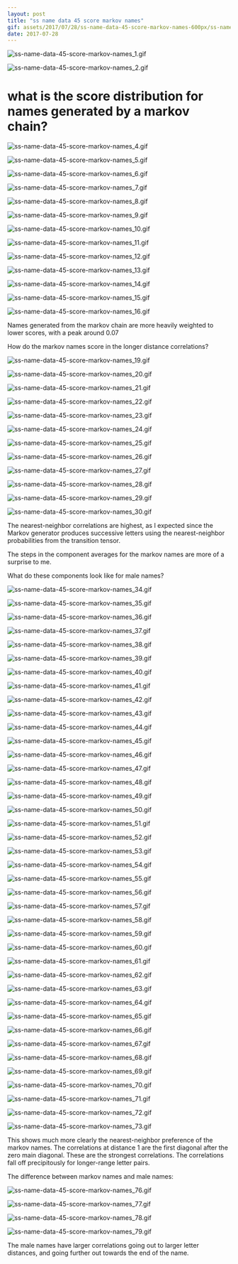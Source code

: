 ```yaml
---
layout: post
title: "ss name data 45 score markov names"
gif: assets/2017/07/28/ss-name-data-45-score-markov-names-600px/ss-name-data-45-score-markov-names_69.gif
date: 2017-07-28
---
```


![ss-name-data-45-score-markov-names_1.gif](../../../assets/2017/07/28/ss-name-data-45-score-markov-names-600px/ss-name-data-45-score-markov-names_1.gif)

![ss-name-data-45-score-markov-names_2.gif](../../../assets/2017/07/28/ss-name-data-45-score-markov-names-600px/ss-name-data-45-score-markov-names_2.gif)

# what is the score distribution for names generated by a markov chain?

![ss-name-data-45-score-markov-names_4.gif](../../../assets/2017/07/28/ss-name-data-45-score-markov-names-600px/ss-name-data-45-score-markov-names_4.gif)

![ss-name-data-45-score-markov-names_5.gif](../../../assets/2017/07/28/ss-name-data-45-score-markov-names-600px/ss-name-data-45-score-markov-names_5.gif)

![ss-name-data-45-score-markov-names_6.gif](../../../assets/2017/07/28/ss-name-data-45-score-markov-names-600px/ss-name-data-45-score-markov-names_6.gif)

![ss-name-data-45-score-markov-names_7.gif](../../../assets/2017/07/28/ss-name-data-45-score-markov-names-600px/ss-name-data-45-score-markov-names_7.gif)

![ss-name-data-45-score-markov-names_8.gif](../../../assets/2017/07/28/ss-name-data-45-score-markov-names-600px/ss-name-data-45-score-markov-names_8.gif)

![ss-name-data-45-score-markov-names_9.gif](../../../assets/2017/07/28/ss-name-data-45-score-markov-names-600px/ss-name-data-45-score-markov-names_9.gif)

![ss-name-data-45-score-markov-names_10.gif](../../../assets/2017/07/28/ss-name-data-45-score-markov-names-600px/ss-name-data-45-score-markov-names_10.gif)

![ss-name-data-45-score-markov-names_11.gif](../../../assets/2017/07/28/ss-name-data-45-score-markov-names-600px/ss-name-data-45-score-markov-names_11.gif)

![ss-name-data-45-score-markov-names_12.gif](../../../assets/2017/07/28/ss-name-data-45-score-markov-names-600px/ss-name-data-45-score-markov-names_12.gif)

![ss-name-data-45-score-markov-names_13.gif](../../../assets/2017/07/28/ss-name-data-45-score-markov-names-600px/ss-name-data-45-score-markov-names_13.gif)

![ss-name-data-45-score-markov-names_14.gif](../../../assets/2017/07/28/ss-name-data-45-score-markov-names-600px/ss-name-data-45-score-markov-names_14.gif)

![ss-name-data-45-score-markov-names_15.gif](../../../assets/2017/07/28/ss-name-data-45-score-markov-names-600px/ss-name-data-45-score-markov-names_15.gif)

![ss-name-data-45-score-markov-names_16.gif](../../../assets/2017/07/28/ss-name-data-45-score-markov-names-600px/ss-name-data-45-score-markov-names_16.gif)

Names generated from the markov chain are more heavily weighted to lower scores, with a peak around 0.07

How do the markov names score in the longer distance correlations? 

![ss-name-data-45-score-markov-names_19.gif](../../../assets/2017/07/28/ss-name-data-45-score-markov-names-600px/ss-name-data-45-score-markov-names_19.gif)

![ss-name-data-45-score-markov-names_20.gif](../../../assets/2017/07/28/ss-name-data-45-score-markov-names-600px/ss-name-data-45-score-markov-names_20.gif)

![ss-name-data-45-score-markov-names_21.gif](../../../assets/2017/07/28/ss-name-data-45-score-markov-names-600px/ss-name-data-45-score-markov-names_21.gif)

![ss-name-data-45-score-markov-names_22.gif](../../../assets/2017/07/28/ss-name-data-45-score-markov-names-600px/ss-name-data-45-score-markov-names_22.gif)

![ss-name-data-45-score-markov-names_23.gif](../../../assets/2017/07/28/ss-name-data-45-score-markov-names-600px/ss-name-data-45-score-markov-names_23.gif)

![ss-name-data-45-score-markov-names_24.gif](../../../assets/2017/07/28/ss-name-data-45-score-markov-names-600px/ss-name-data-45-score-markov-names_24.gif)

![ss-name-data-45-score-markov-names_25.gif](../../../assets/2017/07/28/ss-name-data-45-score-markov-names-600px/ss-name-data-45-score-markov-names_25.gif)

![ss-name-data-45-score-markov-names_26.gif](../../../assets/2017/07/28/ss-name-data-45-score-markov-names-600px/ss-name-data-45-score-markov-names_26.gif)

![ss-name-data-45-score-markov-names_27.gif](../../../assets/2017/07/28/ss-name-data-45-score-markov-names-600px/ss-name-data-45-score-markov-names_27.gif)

![ss-name-data-45-score-markov-names_28.gif](../../../assets/2017/07/28/ss-name-data-45-score-markov-names-600px/ss-name-data-45-score-markov-names_28.gif)

![ss-name-data-45-score-markov-names_29.gif](../../../assets/2017/07/28/ss-name-data-45-score-markov-names-600px/ss-name-data-45-score-markov-names_29.gif)

![ss-name-data-45-score-markov-names_30.gif](../../../assets/2017/07/28/ss-name-data-45-score-markov-names-600px/ss-name-data-45-score-markov-names_30.gif)

The nearest-neighbor correlations are highest, as I expected since the Markov generator produces successive letters using the nearest-neighbor probabilities from the transition tensor.

The steps in the component averages for the markov names are more of a surprise to me.

What do these components look like for male names?

![ss-name-data-45-score-markov-names_34.gif](../../../assets/2017/07/28/ss-name-data-45-score-markov-names-600px/ss-name-data-45-score-markov-names_34.gif)

![ss-name-data-45-score-markov-names_35.gif](../../../assets/2017/07/28/ss-name-data-45-score-markov-names-600px/ss-name-data-45-score-markov-names_35.gif)

![ss-name-data-45-score-markov-names_36.gif](../../../assets/2017/07/28/ss-name-data-45-score-markov-names-600px/ss-name-data-45-score-markov-names_36.gif)

![ss-name-data-45-score-markov-names_37.gif](../../../assets/2017/07/28/ss-name-data-45-score-markov-names-600px/ss-name-data-45-score-markov-names_37.gif)

![ss-name-data-45-score-markov-names_38.gif](../../../assets/2017/07/28/ss-name-data-45-score-markov-names-600px/ss-name-data-45-score-markov-names_38.gif)

![ss-name-data-45-score-markov-names_39.gif](../../../assets/2017/07/28/ss-name-data-45-score-markov-names-600px/ss-name-data-45-score-markov-names_39.gif)

![ss-name-data-45-score-markov-names_40.gif](../../../assets/2017/07/28/ss-name-data-45-score-markov-names-600px/ss-name-data-45-score-markov-names_40.gif)

![ss-name-data-45-score-markov-names_41.gif](../../../assets/2017/07/28/ss-name-data-45-score-markov-names-600px/ss-name-data-45-score-markov-names_41.gif)

![ss-name-data-45-score-markov-names_42.gif](../../../assets/2017/07/28/ss-name-data-45-score-markov-names-600px/ss-name-data-45-score-markov-names_42.gif)

![ss-name-data-45-score-markov-names_43.gif](../../../assets/2017/07/28/ss-name-data-45-score-markov-names-600px/ss-name-data-45-score-markov-names_43.gif)

![ss-name-data-45-score-markov-names_44.gif](../../../assets/2017/07/28/ss-name-data-45-score-markov-names-600px/ss-name-data-45-score-markov-names_44.gif)

![ss-name-data-45-score-markov-names_45.gif](../../../assets/2017/07/28/ss-name-data-45-score-markov-names-600px/ss-name-data-45-score-markov-names_45.gif)

![ss-name-data-45-score-markov-names_46.gif](../../../assets/2017/07/28/ss-name-data-45-score-markov-names-600px/ss-name-data-45-score-markov-names_46.gif)

![ss-name-data-45-score-markov-names_47.gif](../../../assets/2017/07/28/ss-name-data-45-score-markov-names-600px/ss-name-data-45-score-markov-names_47.gif)

![ss-name-data-45-score-markov-names_48.gif](../../../assets/2017/07/28/ss-name-data-45-score-markov-names-600px/ss-name-data-45-score-markov-names_48.gif)

![ss-name-data-45-score-markov-names_49.gif](../../../assets/2017/07/28/ss-name-data-45-score-markov-names-600px/ss-name-data-45-score-markov-names_49.gif)

![ss-name-data-45-score-markov-names_50.gif](../../../assets/2017/07/28/ss-name-data-45-score-markov-names-600px/ss-name-data-45-score-markov-names_50.gif)

![ss-name-data-45-score-markov-names_51.gif](../../../assets/2017/07/28/ss-name-data-45-score-markov-names-600px/ss-name-data-45-score-markov-names_51.gif)

![ss-name-data-45-score-markov-names_52.gif](../../../assets/2017/07/28/ss-name-data-45-score-markov-names-600px/ss-name-data-45-score-markov-names_52.gif)

![ss-name-data-45-score-markov-names_53.gif](../../../assets/2017/07/28/ss-name-data-45-score-markov-names-600px/ss-name-data-45-score-markov-names_53.gif)

![ss-name-data-45-score-markov-names_54.gif](../../../assets/2017/07/28/ss-name-data-45-score-markov-names-600px/ss-name-data-45-score-markov-names_54.gif)

![ss-name-data-45-score-markov-names_55.gif](../../../assets/2017/07/28/ss-name-data-45-score-markov-names-600px/ss-name-data-45-score-markov-names_55.gif)

![ss-name-data-45-score-markov-names_56.gif](../../../assets/2017/07/28/ss-name-data-45-score-markov-names-600px/ss-name-data-45-score-markov-names_56.gif)

![ss-name-data-45-score-markov-names_57.gif](../../../assets/2017/07/28/ss-name-data-45-score-markov-names-600px/ss-name-data-45-score-markov-names_57.gif)

![ss-name-data-45-score-markov-names_58.gif](../../../assets/2017/07/28/ss-name-data-45-score-markov-names-600px/ss-name-data-45-score-markov-names_58.gif)

![ss-name-data-45-score-markov-names_59.gif](../../../assets/2017/07/28/ss-name-data-45-score-markov-names-600px/ss-name-data-45-score-markov-names_59.gif)

![ss-name-data-45-score-markov-names_60.gif](../../../assets/2017/07/28/ss-name-data-45-score-markov-names-600px/ss-name-data-45-score-markov-names_60.gif)

![ss-name-data-45-score-markov-names_61.gif](../../../assets/2017/07/28/ss-name-data-45-score-markov-names-600px/ss-name-data-45-score-markov-names_61.gif)

![ss-name-data-45-score-markov-names_62.gif](../../../assets/2017/07/28/ss-name-data-45-score-markov-names-600px/ss-name-data-45-score-markov-names_62.gif)

![ss-name-data-45-score-markov-names_63.gif](../../../assets/2017/07/28/ss-name-data-45-score-markov-names-600px/ss-name-data-45-score-markov-names_63.gif)

![ss-name-data-45-score-markov-names_64.gif](../../../assets/2017/07/28/ss-name-data-45-score-markov-names-600px/ss-name-data-45-score-markov-names_64.gif)

![ss-name-data-45-score-markov-names_65.gif](../../../assets/2017/07/28/ss-name-data-45-score-markov-names-600px/ss-name-data-45-score-markov-names_65.gif)

![ss-name-data-45-score-markov-names_66.gif](../../../assets/2017/07/28/ss-name-data-45-score-markov-names-600px/ss-name-data-45-score-markov-names_66.gif)

![ss-name-data-45-score-markov-names_67.gif](../../../assets/2017/07/28/ss-name-data-45-score-markov-names-600px/ss-name-data-45-score-markov-names_67.gif)

![ss-name-data-45-score-markov-names_68.gif](../../../assets/2017/07/28/ss-name-data-45-score-markov-names-600px/ss-name-data-45-score-markov-names_68.gif)

![ss-name-data-45-score-markov-names_69.gif](../../../assets/2017/07/28/ss-name-data-45-score-markov-names-600px/ss-name-data-45-score-markov-names_69.gif)

![ss-name-data-45-score-markov-names_70.gif](../../../assets/2017/07/28/ss-name-data-45-score-markov-names-600px/ss-name-data-45-score-markov-names_70.gif)

![ss-name-data-45-score-markov-names_71.gif](../../../assets/2017/07/28/ss-name-data-45-score-markov-names-600px/ss-name-data-45-score-markov-names_71.gif)

![ss-name-data-45-score-markov-names_72.gif](../../../assets/2017/07/28/ss-name-data-45-score-markov-names-600px/ss-name-data-45-score-markov-names_72.gif)

![ss-name-data-45-score-markov-names_73.gif](../../../assets/2017/07/28/ss-name-data-45-score-markov-names-600px/ss-name-data-45-score-markov-names_73.gif)

This shows much more clearly the nearest-neighbor preference of the markov names. The correlations at distance 1 are the first diagonal after the zero main diagonal. These are the strongest correlations. The correlations fall off precipitously for longer-range letter pairs.

The difference between markov names and male names:

![ss-name-data-45-score-markov-names_76.gif](../../../assets/2017/07/28/ss-name-data-45-score-markov-names-600px/ss-name-data-45-score-markov-names_76.gif)

![ss-name-data-45-score-markov-names_77.gif](../../../assets/2017/07/28/ss-name-data-45-score-markov-names-600px/ss-name-data-45-score-markov-names_77.gif)

![ss-name-data-45-score-markov-names_78.gif](../../../assets/2017/07/28/ss-name-data-45-score-markov-names-600px/ss-name-data-45-score-markov-names_78.gif)

![ss-name-data-45-score-markov-names_79.gif](../../../assets/2017/07/28/ss-name-data-45-score-markov-names-600px/ss-name-data-45-score-markov-names_79.gif)

The male names have larger correlations going out to larger letter distances, and going further out towards the end of the name.


